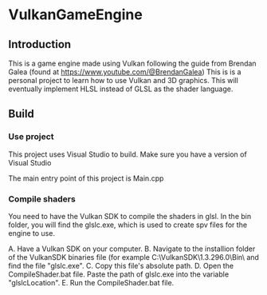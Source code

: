 # VulkanGameEngine

## Introduction

This is a game engine made using Vulkan following the guide from Brendan Galea (found at https://www.youtube.com/@BrendanGalea)
This is is a personal project to learn how to use Vulkan and 3D graphics. This will eventually implement HLSL instead of GLSL as the shader language.

## Build

### Use project

This project uses Visual Studio to build. Make sure you have a version of Visual Studio

The main entry point of this project is Main.cpp

### Compile shaders
You need to have the Vulkan SDK to compile the shaders in glsl. In the bin folder, you will find the glslc.exe, which is used to create spv files for the engine to use. 

A. Have a Vulkan SDK on your computer.
B. Navigate to the installion folder of the VulkanSDK binaries file (for example C:\VulkanSDK\1.3.296.0\Bin\ and find the file "glslc.exe".
C. Copy this file's absolute path.
D. Open the CompileShader.bat file. Paste the path of glslc.exe into the variable "glslcLocation".
E. Run the CompileShader.bat file.
